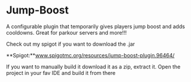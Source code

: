 # Jump-Boost
A configurable plugin that temporarily gives players jump boost and adds cooldowns.  Great for parkour servers and more!!!

Check out my spigot if you want to download the .jar

**Spigot:**www.spigotmc.org/resources/jump-boost-plugin.96464/

If you want to manually build it download it as a zip, extract it. Open the project in your fav IDE and build it from there

